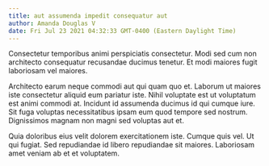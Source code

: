 ```yaml
---
title: aut assumenda impedit consequatur aut
author: Amanda Douglas V
date: Fri Jul 23 2021 04:32:33 GMT-0400 (Eastern Daylight Time)
---
```

Consectetur temporibus animi perspiciatis consectetur. Modi sed cum non architecto consequatur recusandae ducimus tenetur. Et modi maiores fugit laboriosam vel maiores.

 Architecto earum neque commodi aut qui quam quo et. Laborum ut maiores iste consectetur aliquid eum pariatur iste. Nihil voluptate est ut voluptatum est animi commodi at. Incidunt id assumenda ducimus id qui cumque iure. Sit fuga voluptas necessitatibus ipsam eum quod tempore sed nostrum. Dignissimos magnam non magni sed voluptas aut et.

 Quia doloribus eius velit dolorem exercitationem iste. Cumque quis vel. Ut qui fugiat. Sed repudiandae id libero repudiandae sit maiores. Laboriosam amet veniam ab et et voluptatem.